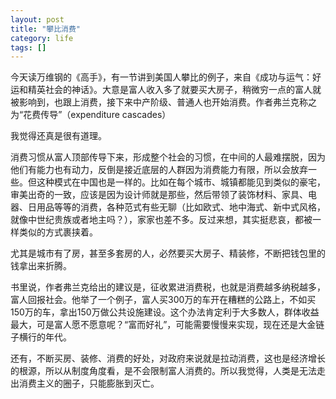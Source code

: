 ```yaml
---
layout: post
title: "攀比消费"
category: life
tags: []
---
```


今天读万维钢的《高手》，有一节讲到美国人攀比的例子，来自《成功与运气：好运和精英社会的神话》。大意是富人收入多了就要买大房子，稍微穷一点的富人就被影响到，也跟上消费，接下来中产阶级、普通人也开始消费。作者弗兰克称之为“花费传导”（expenditure cascades）

我觉得还真是很有道理。

消费习惯从富人顶部传导下来，形成整个社会的习惯，在中间的人最难摆脱，因为他们有能力也有动力，反倒是接近底层的人群因为消费能力有限，所以会放弃一些。但这种模式在中国也是一样的。比如在每个城市、城镇都能见到类似的豪宅，审美出奇的一致，应该是因为设计师就是那些，然后带领了装饰材料、家具、电器、日用品等等的消费，各种范式有些无聊（比如欧式、地中海式、新中式风格，就像中世纪贵族或者地主吗？），家家也差不多。反过来想，其实挺悲哀，都被一样类似的方式裹挟着。

尤其是城市有了房，甚至多套房的人，必然要买大房子、精装修，不断把钱包里的钱拿出来折腾。

书里说，作者弗兰克给出的建议是，征收累进消费税，也就是消费越多纳税越多，富人回报社会。他举了一个例子，富人买300万的车开在糟糕的公路上，不如买150万的车，拿出150万做公共设施建设。这个办法肯定利于大多数人，群体收益最大，可是富人愿不愿意呢？“富而好礼”，可能需要慢慢来实现，现在还是大金链子横行的年代。

还有，不断买房、装修、消费的好处，对政府来说就是拉动消费，这也是经济增长的根源，所以从制度角度看，是不会限制富人消费的。所以我觉得，人类是无法走出消费主义的圈子，只能膨胀到灭亡。